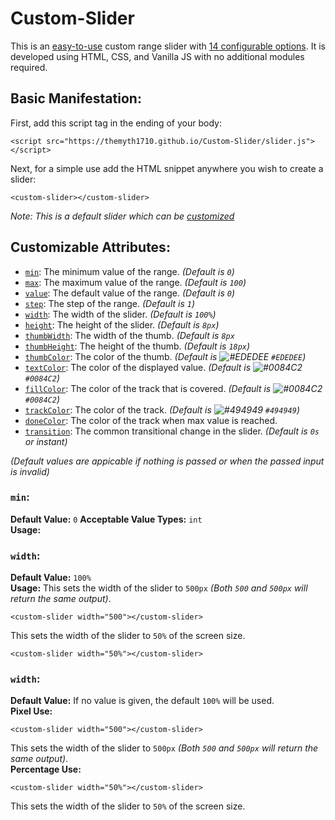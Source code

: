 # Custom-Slider
This is an [easy-to-use](#basic-manifestation) custom range slider with [14 configurable options](#customizable-attributes). It is developed using HTML, CSS, and Vanilla JS with no additional modules required.

## Basic Manifestation:
First, add this script tag in the ending of your body:
```
<script src="https://themyth1710.github.io/Custom-Slider/slider.js"></script>
```
Next, for a simple use add the HTML snippet anywhere you wish to create a slider:
```
<custom-slider></custom-slider>
```
_Note: This is a default slider which can be [customized](#customizable-attributes)_

## Customizable Attributes:

- [`min`](#min): The minimum value of the range. _(Default is `0`)_
- [`max`](#max): The maximum value of the range. _(Default is `100`)_
- [`value`](#value): The default value of the range. _(Default is `0`)_
- [`step`](#step): The step of the range. _(Default is `1`)_
- [`width`](#width): The width of the slider. _(Default is `100%`)_
- [`height`](#height): The height of the slider. _(Default is `8px`)_
- [`thumbWidth`](#thumbWidth): The width of the thumb. _(Default is `8px`_
- [`thumbHeight`](#thumbHeigh): The height of the thumb. _(Default is `18px`)_
- [`thumbColor`](#thumbColor): The color of the thumb. _(Default is ![#EDEDEE](https://placehold.co/15x15/EDEDEE/EDEDEE.png) `#EDEDEE`)_
- [`textColor`](#textColor): The color of the displayed value. _(Default is ![#0084C2](https://placehold.co/15x15/0084c2/0084c2.png) `#0084C2`)_
- [`fillColor`](#fillColor): The color of the track that is covered. _(Default is ![#0084C2](https://placehold.co/15x15/0084c2/0084c2.png) `#0084C2`)_
- [`trackColor`](#trackColor): The color of the track. _(Default is ![#494949](https://placehold.co/15x15/494949/494949.png) `#494949`)_
- [`doneColor`](#doneColor): The color of the track when max value is reached. 
- [`transition`](#transition): The common transitional change in the slider. _(Default is `0s` or instant)_

_(Default values are appicable if nothing is passed or when the passed input is invalid)_

### `min`:
**Default Value:** `0`
**Acceptable Value Types:** `int`
<br>
**Usage:**
### `width`:
**Default Value:** `100%`
<br>**Usage:**
This sets the width of the slider to `500px` _(Both `500` and `500px` will return the same output)_.
```
<custom-slider width="500"></custom-slider>
```
This sets the width of the slider to `50%` of the screen size.
```
<custom-slider width="50%"></custom-slider>
```
### `width`:
**Default Value:** If no value is given, the default `100%` will be used.
<br>**Pixel Use:**
```
<custom-slider width="500"></custom-slider>
```
This sets the width of the slider to `500px` _(Both `500` and `500px` will return the same output)_.
<br>**Percentage Use:**
```
<custom-slider width="50%"></custom-slider>
```
This sets the width of the slider to `50%` of the screen size.
